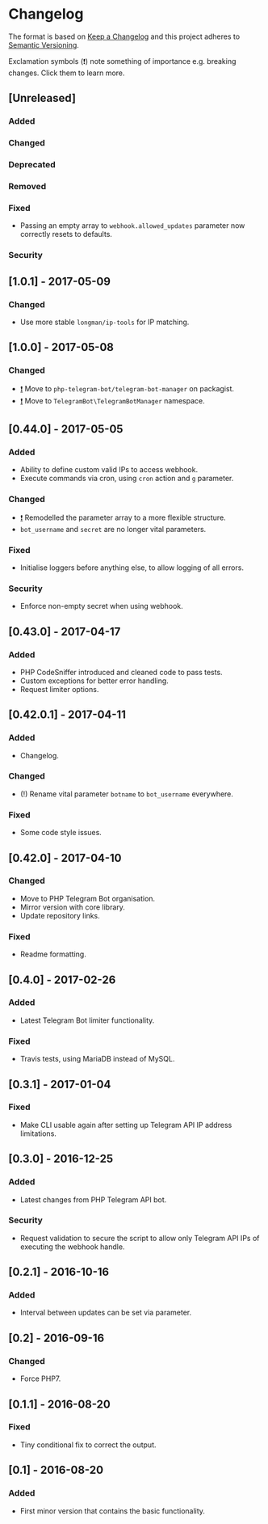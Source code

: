 # Changelog
The format is based on [Keep a Changelog](http://keepachangelog.com/) and this project adheres to [Semantic Versioning](http://semver.org/).

Exclamation symbols (:exclamation:) note something of importance e.g. breaking changes. Click them to learn more.

## [Unreleased]
### Added
### Changed
### Deprecated
### Removed
### Fixed
- Passing an empty array to `webhook.allowed_updates` parameter now correctly resets to defaults.
### Security

## [1.0.1] - 2017-05-09
### Changed
- Use more stable `longman/ip-tools` for IP matching.

## [1.0.0] - 2017-05-08
### Changed
- [:exclamation:][1.0.0-bc-move] Move to `php-telegram-bot/telegram-bot-manager` on packagist.
- [:exclamation:][1.0.0-bc-move] Move to `TelegramBot\TelegramBotManager` namespace.

## [0.44.0] - 2017-05-05
### Added
- Ability to define custom valid IPs to access webhook.
- Execute commands via cron, using `cron` action and `g` parameter.
### Changed
- [:exclamation:][0.44.0-bc-parameter-structure] Remodelled the parameter array to a more flexible structure.
- `bot_username` and `secret` are no longer vital parameters.
### Fixed
- Initialise loggers before anything else, to allow logging of all errors.
### Security
- Enforce non-empty secret when using webhook.

## [0.43.0] - 2017-04-17
### Added
- PHP CodeSniffer introduced and cleaned code to pass tests.
- Custom exceptions for better error handling.
- Request limiter options.

## [0.42.0.1] - 2017-04-11
### Added
- Changelog.
### Changed
- (!) Rename vital parameter `botname` to `bot_username` everywhere.
### Fixed
- Some code style issues.

## [0.42.0] - 2017-04-10
### Changed
- Move to PHP Telegram Bot organisation.
- Mirror version with core library.
- Update repository links.
### Fixed
- Readme formatting.

## [0.4.0] - 2017-02-26
### Added
- Latest Telegram Bot limiter functionality.
### Fixed
- Travis tests, using MariaDB instead of MySQL.

## [0.3.1] - 2017-01-04
### Fixed
- Make CLI usable again after setting up Telegram API IP address limitations.

## [0.3.0] - 2016-12-25
### Added
- Latest changes from PHP Telegram API bot.
### Security
- Request validation to secure the script to allow only Telegram API IPs of executing the webhook handle.

## [0.2.1] - 2016-10-16
### Added
- Interval between updates can be set via parameter.

## [0.2] - 2016-09-16
### Changed
- Force PHP7.

## [0.1.1] - 2016-08-20
### Fixed
- Tiny conditional fix to correct the output.

## [0.1] - 2016-08-20
### Added
- First minor version that contains the basic functionality.

[1.0.0-bc-move]: https://github.com/php-telegram-bot/telegram-bot-manager/wiki/Breaking-backwards-compatibility#namespace-and-package-name-changed "Namespace and package name changed"
[0.44.0-bc-parameter-structure]: https://github.com/php-telegram-bot/telegram-bot-manager/wiki/Breaking-backwards-compatibility#parameter-structure-changed "Parameter structure changed"
